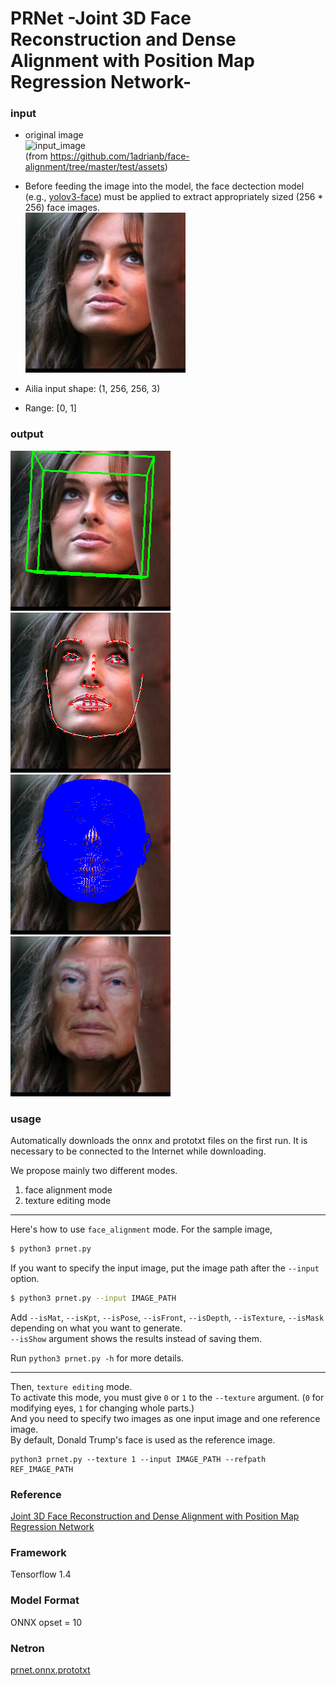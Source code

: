 # PRNet -Joint 3D Face Reconstruction and Dense Alignment with Position Map Regression Network-

### input
- original image  
![input_image](alfw-test.jpg)  
(from https://github.com/1adrianb/face-alignment/tree/master/test/assets)

- Before feeding the image into the model, the face dectection model (e.g., [yolov3-face](https://github.com/axinc-ai/ailia-models/tree/master/yolov3-face))
 must be applied to extract appropriately sized (256 * 256) face images.  
 ![input_cropped_image](alfw-cropped.png)
 
- Ailia input shape: (1, 256, 256, 3)  
- Range: [0, 1]

### output
![pose](results/pose.png)
![sparse_alignment](results/sparse_alignment.png)
![dense_alignment](results/dense_alignment.png)
![texture_edited](results/texture_edited.png)

### usage
Automatically downloads the onnx and prototxt files on the first run.
It is necessary to be connected to the Internet while downloading.

We propose mainly two different modes.
1. face alignment mode
2. texture editing mode

---

Here's how to use `face_alignment` mode.
For the sample image,
``` bash
$ python3 prnet.py
```

If you want to specify the input image, put the image path after the `--input` option.  
```bash
$ python3 prnet.py --input IMAGE_PATH
```

Add `--isMat`, `--isKpt`, `--isPose`, `--isFront`, `--isDepth`, `--isTexture`, `--isMask` depending on what you want to generate.  
`--isShow` argument shows the results instead of saving them.

Run `python3 prnet.py -h` for more details.

---

Then, `texture editing` mode.  
To activate this mode, you must give `0` or `1` to the `--texture` argument. (`0` for modifying eyes, `1` for changing whole parts.)  
And you need to specify two images as one input image and one reference image.  
By default, Donald Trump's face is used as the reference image.

```python3
python3 prnet.py --texture 1 --input IMAGE_PATH --refpath REF_IMAGE_PATH
```


### Reference
[Joint 3D Face Reconstruction and Dense Alignment with Position Map Regression Network](https://github.com/YadiraF/PRNet)


### Framework
Tensorflow 1.4


### Model Format
ONNX opset = 10


### Netron

[prnet.onnx.prototxt](https://lutzroeder.github.io/netron/?url=https://storage.googleapis.com/ailia-models/prnet/prnet.onnx.prototxt)
